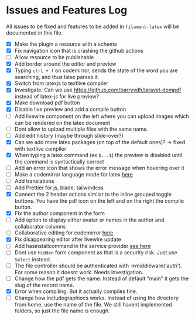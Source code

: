 # Issues and Features Log

All issues to be fixed and features to be added in `filament-latex` will be documented in this file.

-[x] Make the plugin a resource with a schema
-[x] Fix navigation icon that is crashing the github actions
-[ ] Allow resource to be publishable
-[x] Add border around the editor and preview
-[x] Typing `ctrl + f` on codemirror, sends the state of the word you are searching, and thus latex parses it.
-[x] Switch from latexjs to textlive compiler
-[x] Investigate: Can we use https://github.com/barryvdh/laravel-dompdf instead of latex-js for live preview?
-[x] Make download pdf button
-[x] Disable live preview and add a compile button
-[ ] Add livewire component on the left where you can upload images which can be rendered on the latex document
-[ ] Dont allow to upload multiple files with the same name.
-[ ] Add edit history (maybe through slide-over?)
-[x] Can we add more latex packages (on top of the default ones)? -> fixed with textlive compiler
-[x] When typing a latex command (ex `$...$`) the preview is disabled until the command is syntactically correct
-[ ] Add an error icon that shows the error message when hovering over it
-[ ] Make a codemirror language mode for latex [here](https://codemirror.net/examples/lang-package/)
-[ ] Add translations
-[ ] Add Prettier for js, blade, tailwindcss
-[x] Connect the 2 header actions similar to the inline grouped toggle buttons. You have the pdf icon on the left and on the right the compile button.
-[x] FIx the author component in the form
-[ ] Add option to display either avatar or names in the author and collaborator columns
-[ ] Collaborative editing for codemirror [here](https://codemirror.net/examples/collab/)
-[x] Fix disappearing editor after livewire update
-[ ] Add hasinstallcommand in the service provider [see here](https://github.com/awcodes/filament-curator/blob/3.x/src/CuratorServiceProvider.php)
-[ ] Dont use `Hidden` form component as that is a security risk. Just use `Select` instead.
-[ ] The file controller should be authenticated with ->middleware('auth'). For some reason it doesnt work. Needs investigation.
-[ ] Change how the pdf gets the name. Instead of default "main" it gets the slug of the record name.
-[x] Error when compiling. But it actually compiles fine.
-[ ] Change how includegraphiocs works. Instead of using the directory from home, use the name of the file. We still havent implemented folders, so just the file name is enough.
